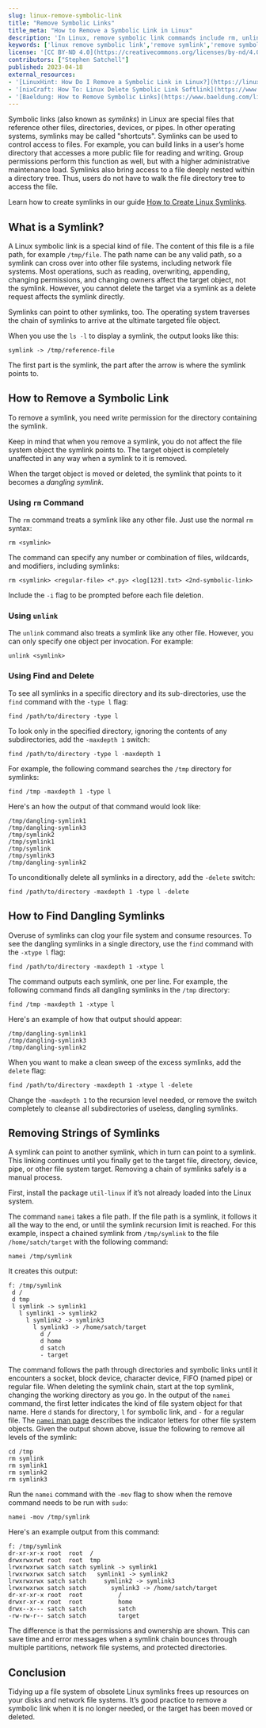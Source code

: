 ```yaml
---
slug: linux-remove-symbolic-link
title: "Remove Symbolic Links"
title_meta: "How to Remove a Symbolic Link in Linux"
description: 'In Linux, remove symbolic link commands include rm, unlink, and find. Learn how to remove symbolic links with each of the three commands.'
keywords: ['linux remove symbolic link','remove symlink','remove symbolic link','remove symlink linux','linux remove symlink','how to remove symbolic link','unlink in linux','how to remove a symbolic link','unlink linux','delete symbolic link']
license: '[CC BY-ND 4.0](https://creativecommons.org/licenses/by-nd/4.0)'
contributors: ["Stephen Satchell"]
published: 2023-04-18
external_resources:
- '[LinuxHint: How Do I Remove a Symbolic Link in Linux?](https://linuxhint.com/remove-symbolic-link-linux/)'
- '[nixCraft: How To: Linux Delete Symbolic Link Softlink](https://www.cyberciti.biz/faq/linux-remove-delete-symbolic-softlink-command/)'
- '[Baeldung: How to Remove Symbolic Links](https://www.baeldung.com/linux/remove-symbolic-links)'
---
```


Symbolic links (also known as *symlinks*) in Linux are special files that reference other files, directories, devices, or pipes. In other operating systems, symlinks may be called "shortcuts". Symlinks can be used to control access to files. For example, you can build links in a user’s home directory that accesses a more public file for reading and writing. Group permissions perform this function as well, but with a higher administrative maintenance load. Symlinks also bring access to a file deeply nested within a directory tree. Thus, users do not have to walk the file directory tree to access the file.

Learn how to create symlinks in our guide [How to Create Linux Symlinks](/docs/guides/linux-symlinks/).

## What is a Symlink?

A Linux symbolic link is a special kind of file. The content of this file is a file path, for example `/tmp/file`. The path name can be any valid path, so a symlink can cross over into other file systems, including network file systems. Most operations, such as reading, overwriting, appending, changing permissions, and changing owners affect the target object, not the symlink. However, you cannot delete the target via a symlink as a delete request affects the symlink directly.

Symlinks can point to other symlinks, too. The operating system traverses the chain of symlinks to arrive at the ultimate targeted file object.

When you use the `ls -l` to display a symlink, the output looks like this:

```output
symlink -> /tmp/reference-file
```

The first part is the symlink, the part after the arrow is where the symlink points to.

## How to Remove a Symbolic Link

To remove a symlink, you need write permission for the directory containing the symlink.

Keep in mind that when you remove a symlink, you do not affect the file system object the symlink points to. The target object is completely unaffected in any way when a symlink to it is removed.

When the target object is moved or deleted, the symlink that points to it becomes a *dangling symlink*.

### Using `rm` Command

The `rm` command treats a symlink like any other file. Just use the normal `rm` syntax:

```command
rm <symlink>
```

The command can specify any number or combination of files, wildcards, and modifiers, including symlinks:

```command
rm <symlink> <regular-file> <*.py> <log[123].txt> <2nd-symbolic-link>
```

Include the `-i` flag to be prompted before each file deletion.

### Using `unlink`

The `unlink` command also treats a symlink like any other file. However, you can only specify one object per invocation. For example:

```command
unlink <symlink>
```

### Using Find and Delete

To see all symlinks in a specific directory and its sub-directories, use the `find` command with the `-type l` flag:

```command
find /path/to/directory -type l
```

To look only in the specified directory, ignoring the contents of any subdirectories, add the `-maxdepth 1` switch:

```command
find /path/to/directory -type l -maxdepth 1
```

For example, the following command searches the `/tmp` directory for symlinks:

```command
find /tmp -maxdepth 1 -type l
```

Here's an how the output of that command would look like:

```output
/tmp/dangling-symlink1
/tmp/dangling-symlink3
/tmp/symlink2
/tmp/symlink1
/tmp/symlink
/tmp/symlink3
/tmp/dangling-symlink2
```

To unconditionally delete all symlinks in a directory, add the `-delete` switch:

```command
find /path/to/directory -maxdepth 1 -type l -delete
```

## How to Find Dangling Symlinks

Overuse of symlinks can clog your file system and consume resources. To see the dangling symlinks in a single directory, use the `find` command with the `-xtype l` flag:

```command
find /path/to/directory -maxdepth 1 -xtype l
```

The command outputs each symlink, one per line. For example, the following command finds all dangling symlinks in the `/tmp` directory:

```command
find /tmp -maxdepth 1 -xtype l
```

Here's an example of how that output should appear:

```output
/tmp/dangling-symlink1
/tmp/dangling-symlink3
/tmp/dangling-symlink2
```

When you want to make a clean sweep of the excess symlinks, add the `delete` flag:

```command
find /path/to/directory -maxdepth 1 -xtype l -delete
```

Change the `-maxdepth 1` to the recursion level needed, or remove the switch completely to cleanse all subdirectories of useless, dangling symlinks.

## Removing Strings of Symlinks

A symlink can point to another symlink, which in turn can point to a symlink. This linking continues until you finally get to the target file, directory, device, pipe, or other file system target. Removing a chain of symlinks safely is a manual process.

First, install the package `util-linux` if it’s not already loaded into the Linux system.

The command `namei` takes a file path. If the file path is a symlink, it follows it all the way to the end, or until the symlink recursion limit is reached. For this example, inspect a chained symlink from `/tmp/symlink` to the file `/home/satch/target` with the following command:

```command
namei /tmp/symlink
```

It creates this output:

```output
f: /tmp/symlink
 d /
 d tmp
 l symlink -> symlink1
   l symlink1 -> symlink2
     l symlink2 -> symlink3
       l symlink3 -> /home/satch/target
         d /
         d home
         d satch
         - target
```

The command follows the path through directories and symbolic links until it encounters a socket, block device, character device, FIFO (named pipe) or regular file. When deleting the symlink chain, start at the top symlink, changing the working directory as you go. In the output of the `namei` command, the first letter indicates the kind of file system object for that name. Here `d` stands for directory, `l` for symbolic link, and `-` for a regular file. The [`namei` man page](https://man7.org/linux/man-pages/man1/namei.1.html) describes the indicator letters for other file system objects. Given the output shown above, issue the following to remove all levels of the symlink:

```command
cd /tmp
rm symlink
rm symlink1
rm symlink2
rm symlink3
```

Run the `namei` command with the `-mov` flag to show when the remove command needs to be run with `sudo`:

```command
namei -mov /tmp/symlink
```

Here's an example output from this command:

```output
f: /tmp/symlink
dr-xr-xr-x root  root  /
drwxrwxrwt root  root  tmp
lrwxrwxrwx satch satch symlink -> symlink1
lrwxrwxrwx satch satch   symlink1 -> symlink2
lrwxrwxrwx satch satch     symlink2 -> symlink3
lrwxrwxrwx satch satch       symlink3 -> /home/satch/target
dr-xr-xr-x root  root          /
drwxr-xr-x root  root          home
drwx--x--- satch satch         satch
-rw-rw-r-- satch satch         target
```

The difference is that the permissions and ownership are shown. This can save time and error messages when a symlink chain bounces through multiple partitions, network file systems, and protected directories.

## Conclusion

Tidying up a file system of obsolete Linux symlinks frees up resources on your disks and network file systems. It’s good practice to remove a symbolic link when it is no longer needed, or the target has been moved or deleted.